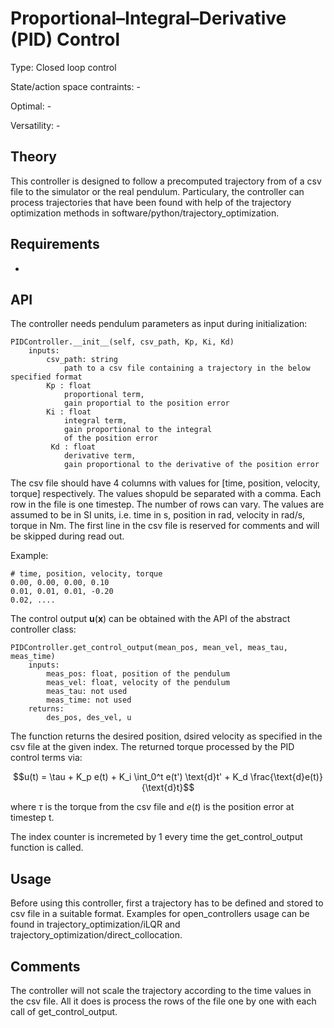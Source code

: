#  Proportional–Integral–Derivative (PID) Control #

Type: Closed loop control

State/action space contraints: -

Optimal: -

Versatility: -

## Theory #

This controller is designed to follow a precomputed trajectory
 from of a csv file to the simulator or the real pendulum. Particulary, the controller can process trajectories that have been found with help of the trajectory optimization methods in software/python/trajectory_optimization.

## Requirements #

-

## API

The controller needs pendulum parameters as input during initialization:

    PIDController.__init__(self, csv_path, Kp, Ki, Kd)
        inputs:
            csv_path: string
                path to a csv file containing a trajectory in the below specified format
            Kp : float
                proportional term,
                gain proportial to the position error
            Ki : float
                integral term,
                gain proportional to the integral
                of the position error
             Kd : float
                derivative term,
                gain proportional to the derivative of the position error

The csv file should have 4 columns with values for [time, position, velocity, torque] respectively. The values shopuld be separated with a comma. Each row in the file is one timestep. The number of rows can vary.
The values are assumed to be in SI units, i.e. time in s, position in rad, velocity in rad/s, torque in Nm.
The first line in the csv file is reserved for comments and will be skipped during read out.

Example:

    # time, position, velocity, torque
    0.00, 0.00, 0.00, 0.10
    0.01, 0.01, 0.01, -0.20
    0.02, ....

The control output $`\mathbf{u}(\mathbf{x})`$ can be obtained with the API of the abstract controller class:

    PIDController.get_control_output(mean_pos, mean_vel, meas_tau, meas_time)
        inputs:
            meas_pos: float, position of the pendulum
            meas_vel: float, velocity of the pendulum
            meas_tau: not used
            meas_time: not used
        returns:
            des_pos, des_vel, u

The function returns the desired position, dsired velocity as specified in the csv file at the given index. The returned torque processed by the PID control terms via:
```math
u(t) = \tau + K_p e(t) + K_i \int_0^t e(t') \text{d}t' + K_d \frac{\text{d}e(t)}{\text{d}t}
```
where $`\tau`$ is the torque from the csv file and $`e(t)`$ is the position error at timestep t.

The index counter is incremeted by 1 every time the get_control_output function is called.

## Usage #

Before using this controller, first a trajectory has to be defined
and stored to csv file in a suitable format. Examples for open_controllers usage can be found in trajectory_optimization/iLQR and trajectory_optimization/direct_collocation.

## Comments

The controller will not scale the trajectory according to the time values in the csv file. All it does is process the rows of the file one by one with each call of get_control_output.

